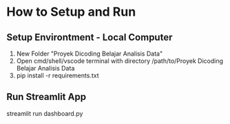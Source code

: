 # How to Setup and Run

## Setup Environtment - Local Computer
1. New Folder "Proyek Dicoding Belajar Analisis Data"
2. Open cmd/shell/vscode terminal with directory /path/to/Proyek Dicoding Belajar Analisis Data
3. pip install -r requirements.txt

## Run Streamlit App
streamlit run dashboard.py
